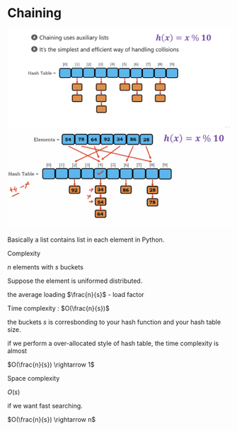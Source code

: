 # Chaining

<img src='../assets/227_1.png'></img>
<img src='../assets/227_2.png'></img>

Basically a list contains list in each element in Python.

Complexity

$n$ elements with $s$ buckets

Suppose the element is uniformed distributed.

the average loading $\frac{n}{s}$ - load factor

Time complexity : $O(\frac{n}{s})$

the buckets $s$ is corresbonding to your hash function and your hash table size.

if we perform a over-allocated style of hash table, the time complexity is almost 

$O(\frac{n}{s}) \rightarrow 1$

Space complexity

$O(s)$

if we want fast searching.

$O(\frac{n}{s}) \rightarrow n$
